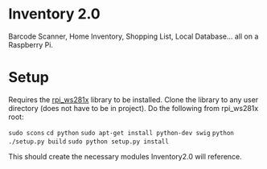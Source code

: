# Inventory 2.0
Barcode Scanner, Home Inventory, Shopping List, Local Database... all on a Raspberry Pi.

# Setup

Requires the [rpi_ws281x](https://github.com/jgarff/rpi_ws281x) library to be installed. Clone the library to any user directory (does not have to be in project). Do the following from rpi_ws281x root:

`sudo scons`
`cd python`
`sudo apt-get install python-dev swig`
`python ./setup.py build`
`sudo python setup.py install`

This should create the necessary modules Inventory2.0 will reference.
